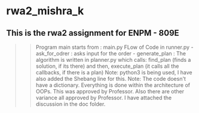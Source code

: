 # rwa2_mishra_k
This is the rwa2 assignment for ENPM - 809E
------------------------------------------------
>> Program main starts from : main.py
>> FLow of Code in runner.py
    - ask_for_odrer : asks input for the order
    - generate_plan : The algorithm is written in planner.py which calls:
        find_plan (finds a solution, if its there) and then, 
        execute_plan (it calls all the callbacks, if there is a plan)
>> Note: python3 is being used, I have also added the Shebang line for this.
>> Note: The code doesn't have a dictionary. Everything is done within the architecture of OOPs. This was approved by Professor.
>> Also there are other variance all approved by Professor. I have attached the discussion in the doc folder.

